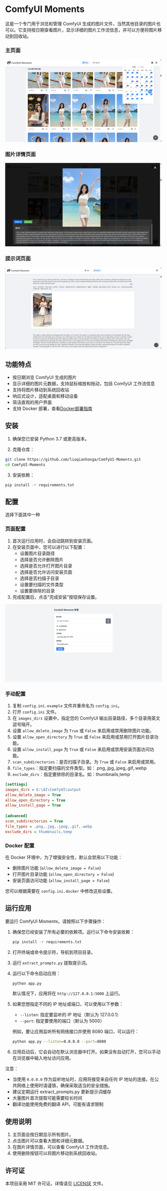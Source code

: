 # ComfyUI Moments

这是一个专门用于浏览和管理 ComfyUI 生成的图片文件，当然其他目录的图片也可以。它支持按日期查看图片，显示详细的图片工作流信息，并可以方便将图片移动到回收站。


### 主页面
![ComfyUI Moments 截图](screenshot/moments.png)

### 图片详情页面
![图片详情截图](screenshot/image-detail.png)

### 提示词页面
![提示词页面截图](screenshot/prompts.png)

## 功能特点

- 按日期浏览 ComfyUI 生成的图片
- 显示详细的图片元数据，支持鼠标缩放和拖动，包括 ComfyUI 工作流信息
- 支持将图片移动到系统回收站
- 响应式设计，适配桌面和移动设备
- 简洁直观的用户界面
- 支持 Docker 部署，查看[Docker部署指南](DOCKER_DEPLOY.md)

## 安装

1. 确保您已安装 Python 3.7 或更高版本。

2. 克隆仓库：
``` bash
git clone https://github.com/liuqianhonga/ComfyUI-Moments.git
cd ComfyUI-Moments
```

3. 安装依赖：
``` bash
pip install -r requirements.txt
```

## 配置
选择下面其中一种

### 页面配置

1. 首次运行应用时，会自动跳转到安装页面。
2. 在安装页面中，您可以进行以下配置：
   - 设置图片目录路径
   - 选择是否允许删除图片
   - 选择是否允许打开图片目录
   - 选择是否允许访问安装页面
   - 选择是否扫描子目录
   - 设置要扫描的文件类型
   - 设置要排除的目录
3. 完成配置后，点击"完成安装"按钮保存设置。

![安装页面截图](screenshot/install.png)


### 手动配置
1. 复制 `config.ini.example` 文件并重命名为 `config.ini`。
2. 打开 `config.ini` 文件。
3. 在 `images_dirs` 设置中，指定您的 ComfyUI 输出目录路径，多个目录用英文逗号隔开。
4. 设置 `allow_delete_image` 为 `True` 或 `False` 来启用或禁用删除图片功能。
5. 设置 `allow_open_directory` 为 `True` 或 `False` 来启用或禁用打开图片目录功能。
6. 设置 `allow_install_page` 为 `True` 或 `False` 来启用或禁用安装页面访问功能。
7. `scan_subdirectories`：是否扫描子目录。为 `True` 或 `False` 来启用或禁用。
8. `file_types`：指定要扫描的文件类型。如：.png,.jpg,.jpeg,.gif,.webp
9. `exclude_dirs`：指定要排除的目录名。如：thumbnails,temp

```ini
[settings]
images_dirs = E:\AI\ComfyUI\output
allow_delete_image = True
allow_open_directory = True
allow_install_page = True

[advanced]
scan_subdirectories = True
file_types = .png,.jpg,.jpeg,.gif,.webp
exclude_dirs = thumbnails,temp
```

### Docker 配置

在 Docker 环境中，为了增强安全性，默认会禁用以下功能：
- 删除图片功能 (`allow_delete_image = False`)
- 打开图片目录功能 (`allow_open_directory = False`)
- 安装页面访问功能 (`allow_install_page = False`)

您可以根据需要在 `config.ini.docker` 中修改这些设置。

## 运行应用

要运行 ComfyUI Moments，请按照以下步骤操作：

1. 确保您已经安装了所有必要的依赖项。运行以下命令安装依赖：

   ```bash
   pip install -r requirements.txt
   ```

2. 打开终端或命令提示符，导航到项目目录。

3. 运行 `extract_prompts.py` 提取提示词。

4. 运行以下命令启动应用：

   ```bash
   python app.py
   ```

   默认情况下，应用将在 `http://127.0.0.1:5000` 上运行。

5. 如果您想指定不同的 IP 地址或端口，可以使用以下参数：

   - `--listen`: 指定要监听的 IP 地址（默认为 127.0.0.1）
   - `--port`: 指定要使用的端口（默认为 5000）

   例如，要让应用监听所有网络接口并使用 8080 端口，可以运行：

   ```bash
   python app.py --listen=0.0.0.0 --port=8080
   ```

6. 应用启动后，它会自动在默认浏览器中打开。如果没有自动打开，您可以手动在浏览器中输入地址访问应用。

注意：
- 当使用 `0.0.0.0` 作为监听地址时，应用将接受来自任何 IP 地址的连接。在公共网络上使用时请谨慎，确保采取适当的安全措施。
- 建议定期运行 extract_prompts.py 更新提示词缓存
- 大量图片首次提取可能需要较长时间
- 翻译功能使用免费的翻译 API，可能有请求限制

## 使用说明

1. 主页面会按日期显示所有图片。
2. 点击图片可以查看大图和详细元数据。
3. 在图片详情页面，可以查看 ComfyUI 工作流信息。
4. 使用删除按钮可以将图片移动到系统回收站。

## 许可证

本项目采用 MIT 许可证。详情请见 [LICENSE](LICENSE) 文件。
